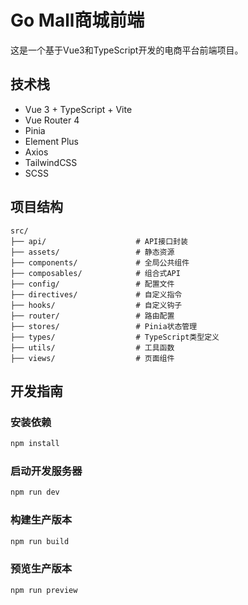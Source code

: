 # Go Mall商城前端

这是一个基于Vue3和TypeScript开发的电商平台前端项目。

## 技术栈

- Vue 3 + TypeScript + Vite
- Vue Router 4
- Pinia
- Element Plus
- Axios
- TailwindCSS
- SCSS

## 项目结构

```plain text
src/
├── api/                    # API接口封装
├── assets/                 # 静态资源
├── components/             # 全局公共组件
├── composables/            # 组合式API
├── config/                 # 配置文件
├── directives/             # 自定义指令
├── hooks/                  # 自定义钩子
├── router/                 # 路由配置
├── stores/                 # Pinia状态管理
├── types/                  # TypeScript类型定义
├── utils/                  # 工具函数
├── views/                  # 页面组件
```

## 开发指南

### 安装依赖

```bash
npm install
```

### 启动开发服务器

```bash
npm run dev
```

### 构建生产版本

```bash
npm run build
```

### 预览生产版本

```bash
npm run preview
```
